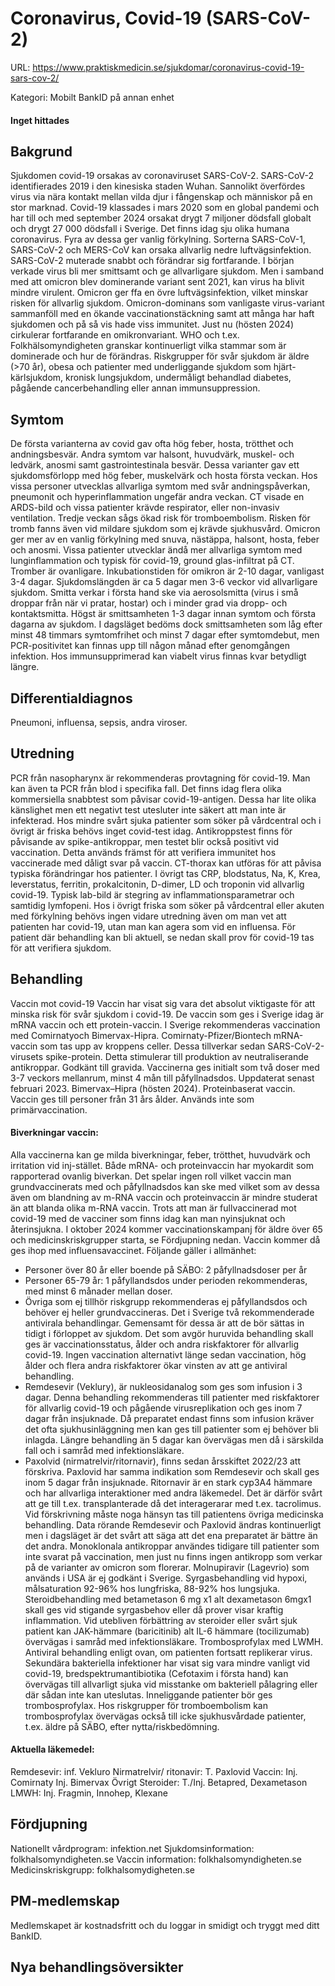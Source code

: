 # Coronavirus, Covid-19 (SARS-CoV-2)

URL: https://www.praktiskmedicin.se/sjukdomar/coronavirus-covid-19-sars-cov-2/



Kategori: Mobilt BankID på annan enhet

#### Inget hittades

## Bakgrund

Sjukdomen covid-19 orsakas av coronaviruset SARS-CoV-2. SARS-CoV-2 identifierades 2019 i den kinesiska staden Wuhan. Sannolikt överfördes virus via nära kontakt mellan vilda djur i fångenskap och människor på en stor marknad. Covid-19 klassades i mars 2020 som en global pandemi och har till och med september 2024 orsakat drygt 7 miljoner dödsfall globalt och drygt 27 000 dödsfall i Sverige. Det finns idag sju olika humana coronavirus. Fyra av dessa ger vanlig förkylning. Sorterna SARS-CoV-1, SARS-CoV-2 och MERS-CoV kan orsaka allvarlig nedre luftvägsinfektion.
SARS-CoV-2 muterade snabbt och förändrar sig fortfarande. I början verkade virus bli mer smittsamt och ge allvarligare sjukdom. Men i samband med att omicron blev dominerande variant sent 2021, kan virus ha blivit mindre virulent. Omicron ger ffa en övre luftvägsinfektion, vilket minskar risken för allvarlig sjukdom. Omicron-dominans som vanligaste virus-variant sammanföll med en ökande vaccinationstäckning samt att många har haft sjukdomen och på så vis hade viss immunitet. Just nu (hösten 2024) cirkulerar fortfarande en omikronvariant. WHO och t.ex. Folkhälsomyndigheten granskar kontinuerligt vilka stammar som är dominerade och hur de förändras.
Riskgrupper för svår sjukdom är äldre (>70 år), obesa och patienter med underliggande sjukdom som hjärt-kärlsjukdom, kronisk lungsjukdom, undermåligt behandlad diabetes, pågående cancerbehandling eller annan immunsuppression.

## Symtom

De första varianterna av covid gav ofta hög feber, hosta, trötthet och andningsbesvär. Andra symtom var halsont, huvudvärk, muskel- och ledvärk, anosmi samt gastrointestinala besvär.
Dessa varianter gav ett sjukdomsförlopp med hög feber, muskelvärk och hosta första veckan. Hos vissa personer utvecklas allvarliga symtom med svår andningspåverkan, pneumonit och hyperinflammation ungefär andra veckan. CT visade en ARDS-bild och vissa patienter krävde respirator, eller non-invasiv ventilation. Tredje veckan sågs ökad risk för tromboembolism. Risken för tromb fanns även vid mildare sjukdom som ej krävde sjukhusvård.
Omicron ger mer av en vanlig förkylning med snuva, nästäppa, halsont, hosta, feber och anosmi. Vissa patienter utvecklar ändå mer allvarliga symtom med lunginflammation och typisk för covid-19, ground glas-infiltrat på CT. Tromber är ovanligare.
Inkubationstiden för omikron är 2-10 dagar, vanligast 3-4 dagar. Sjukdomslängden är ca 5 dagar men 3-6 veckor vid allvarligare sjukdom. Smitta verkar i första hand ske via aerosolsmitta (virus i små droppar från när vi pratar, hostar) och i minder grad via dropp- och kontaktsmitta. Högst är smittsamheten 1-3 dagar innan symtom och första dagarna av sjukdom. I dagsläget bedöms dock smittsamheten som låg efter minst 48 timmars symtomfrihet och minst 7 dagar efter symtomdebut, men PCR-positivitet kan finnas upp till någon månad efter genomgången infektion. Hos immunsupprimerad kan viabelt virus finnas kvar betydligt längre.

## Differentialdiagnos

Pneumoni, influensa, sepsis, andra viroser.

## Utredning

PCR från nasopharynx är rekommenderas provtagning för covid-19. Man kan även ta PCR från blod i specifika fall. Det finns idag flera olika kommersiella snabbtest som påvisar covid-19-antigen. Dessa har lite olika känslighet men ett negativt test utesluter inte säkert att man inte är infekterad. Hos mindre svårt sjuka patienter som söker på vårdcentral och i övrigt är friska behövs inget covid-test idag.
Antikroppstest finns för påvisande av spike-antikroppar, men testet blir också positivt vid vaccination. Detta används främst för att verifiera immunitet hos vaccinerade med dåligt svar på vaccin.
CT-thorax kan utföras för att påvisa typiska förändringar hos patienter. I övrigt tas CRP, blodstatus, Na, K, Krea, leverstatus, ferritin, prokalcitonin, D-dimer, LD och troponin vid allvarlig covid-19. Typisk lab-bild är stegring av inflammationsparametrar och samtidig lymfopeni.
Hos i övrigt friska som söker på vårdcentral eller akuten med förkylning behövs ingen vidare utredning även om man vet att patienten har covid-19, utan man kan agera som vid en influensa.
För patient där behandling kan bli aktuell, se nedan skall prov för covid-19 tas för att verifiera sjukdom.

## Behandling

Vaccin mot covid-19
Vaccin har visat sig vara det absolut viktigaste för att minska risk för svår sjukdom i covid-19. De vaccin som ges i Sverige idag är mRNA vaccin och ett protein-vaccin. I Sverige rekommenderas vaccination med Comirnatyoch Bimervax-Hipra.
Comirnaty-Pfizer/Biontech
mRNA-vaccin som tas upp av kroppens celler. Dessa tillverkar sedan SARS-CoV-2-virusets spike-protein. Detta stimulerar till produktion av neutraliserande antikroppar.
Godkänt till gravida.
Vaccinerna ges initialt som två doser med 3-7 veckors mellanrum, minst 4 mån till påfyllnadsdos. Uppdaterat senast februari 2023.
Bimervax–Hipra (hösten 2024).
Proteinbaserat vaccin.
Vaccin ges till personer från 31 års ålder. Används inte som primärvaccination.

#### Biverkningar vaccin:

Alla vaccinerna kan ge milda biverkningar, feber, trötthet, huvudvärk och irritation vid inj-stället. Både mRNA- och proteinvaccin har myokardit som rapporterad ovanlig biverkan.
Det spelar ingen roll vilket vaccin man grundvaccinerats med och påfyllnadsdos kan ske med vilket som av dessa även om blandning av m-RNA vaccin och proteinvaccin är mindre studerat än att blanda olika m-RNA vaccin. Trots att man är fullvaccinerad mot covid-19 med de vacciner som finns idag kan man nyinsjuknat och återinsjukna.
I oktober 2024 kommer vaccinationskampanj för äldre över 65 och medicinskriskgrupper starta, se Fördjupning nedan. Vaccin kommer då ges ihop med influensavaccinet. Följande gäller i allmänhet:
- Personer över 80 år eller boende på SÄBO: 2 påfyllnadsdoser per år
- Personer 65-79 år: 1 påfyllandsdos under perioden rekommenderas, med minst 6 månader mellan doser.
- Övriga som ej tillhör riskgrupp rekommenderas ej påfyllandsdos och behöver ej heller grundvaccineras.
Det i Sverige två rekommenderade antivirala behandlingar. Gemensamt för dessa är att de bör sättas in tidigt i förloppet av sjukdom. Det som avgör huruvida behandling skall ges är vaccinationsstatus, ålder och andra riskfaktorer för allvarlig covid-19. Ingen vaccination alternativt länge sedan vaccination, hög ålder och flera andra riskfaktorer ökar vinsten av att ge antiviral behandling.
- Remdesevir (Veklury), är nukleosidanalog som ges som infusion i 3 dagar. Denna behandling rekommenderas till patienter med riskfaktorer för allvarlig covid-19 och pågående virusreplikation och ges inom 7 dagar från insjuknade. Då preparatet endast finns som infusion kräver det ofta sjukhusinläggning men kan ges till patienter som ej behöver bli inlagda. Längre behandling än 5 dagar kan övervägas men då i särskilda fall och i samråd med infektionsläkare.
- Paxolvid (nirmatrelvir/ritornavir), finns sedan årsskiftet 2022/23 att förskriva. Paxlovid har samma indikation som Remdesevir och skall ges inom 5 dagar från insjuknade. Ritornavir är en stark cyp3A4 hämmare och har allvarliga interaktioner med andra läkemedel. Det är därför svårt att ge till t.ex. transplanterade då det interagerarar med t.ex. tacrolimus. Vid förskrivning måste noga hänsyn tas till patientens övriga medicinska behandling.
Data rörande Remdesevir och Paxlovid ändras kontinuerligt men i dagsläget är det svårt att säga att det ena preparatet är bättre än det andra.
Monoklonala antikroppar användes tidigare till patienter som inte svarat på vaccination, men just nu finns ingen antikropp som verkar på de varianter av omicron som florerar.
Molnupiravir (Lagevrio) som används i USA är ej godkänt i Sverige.
Syrgasbehandling vid hypoxi, målsaturation 92-96% hos lungfriska, 88-92% hos lungsjuka.
Steroidbehandling med betametason 6 mg x1 alt dexametason 6mgx1 skall ges vid stigande syrgasbehov eller då prover visar kraftig inflammation. Vid utebliven förbättring av steroider eller svårt sjuk patient kan JAK-hämmare (baricitinib) alt IL-6 hämmare (tocilizumab) övervägas i samråd med infektionsläkare.
Trombosprofylax med LWMH.
Antiviral behandling enligt ovan, om patienten fortsatt replikerar virus.
Sekundära bakteriella infektioner har visat sig vara mindre vanligt vid covid-19, bredspektrumantibiotika (Cefotaxim i första hand) kan övervägas till allvarligt sjuka vid misstanke om bakteriell pålagring eller där sådan inte kan uteslutas. Inneliggande patienter bör ges trombosprofylax. Hos riskgrupper för tromboembolism kan trombosprofylax övervägas också till icke sjukhusvårdade patienter, t.ex. äldre på SÄBO, efter nytta/riskbedömning.

#### Aktuella läkemedel:

Remdesevir: inf. Vekluro
Nirmatrelvir/ ritonavir: T. Paxlovid
Vaccin:
Inj. Comirnaty
Inj. Bimervax
Övrigt
Steroider: T./Inj. Betapred, Dexametason
LMWH: Inj. Fragmin, Innohep, Klexane

## Fördjupning

Nationellt vårdprogram: infektion.net
Sjukdomsinformation: folkhalsomyndigheten.se
Vaccin information: folkhalsomyndigheten.se
Medicinskriskgrupp: folkhalsomydigheten.se

## PM-medlemskap

Medlemskapet är kostnadsfritt och du loggar in smidigt och tryggt med ditt BankID.

## Nya behandlingsöversikter

